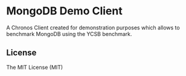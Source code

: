 # MongoDB Demo Client
A Chronos Client created for demonstration purposes which allows to benchmark MongoDB using the YCSB benchmark.


## License
The MIT License (MIT)